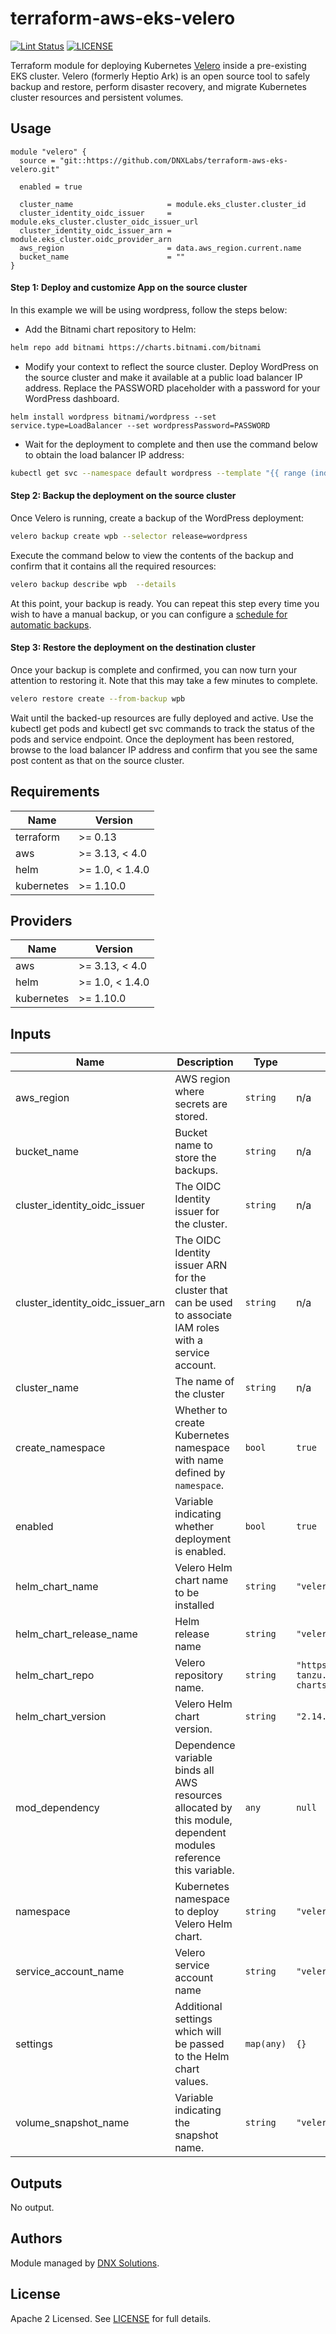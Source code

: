 # terraform-aws-eks-velero

[![Lint Status](https://github.com/DNXLabs/terraform-aws-eks-velero/workflows/Lint/badge.svg)](https://github.com/DNXLabs/terraform-aws-eks-velero/actions)
[![LICENSE](https://img.shields.io/github/license/DNXLabs/terraform-aws-eks-velero)](https://github.com/DNXLabs/terraform-aws-eks-velero/blob/master/LICENSE)


Terraform module for deploying Kubernetes [Velero](https://github.com/vmware-tanzu/velero) inside a pre-existing EKS cluster. Velero (formerly Heptio Ark) is an open source tool to safely backup and restore, perform disaster recovery, and migrate Kubernetes cluster resources and persistent volumes.

## Usage

```
module "velero" {
  source = "git::https://github.com/DNXLabs/terraform-aws-eks-velero.git"

  enabled = true

  cluster_name                     = module.eks_cluster.cluster_id
  cluster_identity_oidc_issuer     = module.eks_cluster.cluster_oidc_issuer_url
  cluster_identity_oidc_issuer_arn = module.eks_cluster.oidc_provider_arn
  aws_region                       = data.aws_region.current.name
  bucket_name                      = ""
}
```

#### Step 1: Deploy and customize App on the source cluster

In this example we will be using wordpress, follow the steps below:

- Add the Bitnami chart repository to Helm:

```bash
helm repo add bitnami https://charts.bitnami.com/bitnami
```

- Modify your context to reflect the source cluster. Deploy WordPress on the source cluster and make it available at a public load balancer IP address. Replace the PASSWORD placeholder with a password for your WordPress dashboard.
```
helm install wordpress bitnami/wordpress --set service.type=LoadBalancer --set wordpressPassword=PASSWORD
```

- Wait for the deployment to complete and then use the command below to obtain the load balancer IP address:
```bash
kubectl get svc --namespace default wordpress --template "{{ range (index .status.loadBalancer.ingress 0) }}{{.}}
```

#### Step 2: Backup the deployment on the source cluster

Once Velero is running, create a backup of the WordPress deployment:
```bash
velero backup create wpb --selector release=wordpress
```

Execute the command below to view the contents of the backup and confirm that it contains all the required resources:
```bash
velero backup describe wpb  --details
```

At this point, your backup is ready. You can repeat this step every time you wish to have a manual backup, or you can configure a [schedule for automatic backups](https://velero.io/docs/v1.5/how-velero-works/#scheduled-backups).

#### Step 3: Restore the deployment on the destination cluster

Once your backup is complete and confirmed, you can now turn your attention to restoring it. Note that this may take a few minutes to complete.
```bash
velero restore create --from-backup wpb
```

Wait until the backed-up resources are fully deployed and active. Use the kubectl get pods and kubectl get svc commands to track the status of the pods and service endpoint. Once the deployment has been restored, browse to the load balancer IP address and confirm that you see the same post content as that on the source cluster.

<!--- BEGIN_TF_DOCS --->

## Requirements

| Name | Version |
|------|---------|
| terraform | >= 0.13 |
| aws | >= 3.13, < 4.0 |
| helm | >= 1.0, < 1.4.0 |
| kubernetes | >= 1.10.0 |

## Providers

| Name | Version |
|------|---------|
| aws | >= 3.13, < 4.0 |
| helm | >= 1.0, < 1.4.0 |
| kubernetes | >= 1.10.0 |

## Inputs

| Name | Description | Type | Default | Required |
|------|-------------|------|---------|:--------:|
| aws\_region | AWS region where secrets are stored. | `string` | n/a | yes |
| bucket\_name | Bucket name to store the backups. | `string` | n/a | yes |
| cluster\_identity\_oidc\_issuer | The OIDC Identity issuer for the cluster. | `string` | n/a | yes |
| cluster\_identity\_oidc\_issuer\_arn | The OIDC Identity issuer ARN for the cluster that can be used to associate IAM roles with a service account. | `string` | n/a | yes |
| cluster\_name | The name of the cluster | `string` | n/a | yes |
| create\_namespace | Whether to create Kubernetes namespace with name defined by `namespace`. | `bool` | `true` | no |
| enabled | Variable indicating whether deployment is enabled. | `bool` | `true` | no |
| helm\_chart\_name | Velero Helm chart name to be installed | `string` | `"velero"` | no |
| helm\_chart\_release\_name | Helm release name | `string` | `"velero"` | no |
| helm\_chart\_repo | Velero repository name. | `string` | `"https://vmware-tanzu.github.io/helm-charts"` | no |
| helm\_chart\_version | Velero Helm chart version. | `string` | `"2.14.5"` | no |
| mod\_dependency | Dependence variable binds all AWS resources allocated by this module, dependent modules reference this variable. | `any` | `null` | no |
| namespace | Kubernetes namespace to deploy Velero Helm chart. | `string` | `"velero"` | no |
| service\_account\_name | Velero service account name | `string` | `"velero"` | no |
| settings | Additional settings which will be passed to the Helm chart values. | `map(any)` | `{}` | no |
| volume\_snapshot\_name | Variable indicating the snapshot name. | `string` | `"velero-snapshot"` | no |

## Outputs

No output.

<!--- END_TF_DOCS --->

## Authors

Module managed by [DNX Solutions](https://github.com/DNXLabs).

## License

Apache 2 Licensed. See [LICENSE](https://github.com/DNXLabs/terraform-aws-eks-velero/blob/master/LICENSE) for full details.
